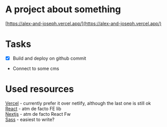 # A project about something

[https://alex-and-joseph.vercel.app/](https://alex-and-joseph.vercel.app/)

# Tasks
- [x] Build and deploy on github commit
- Connect to some cms

# Used resources
[Vercel](https://vercel.com) - currently prefer it over netlify, although the last one is still ok  
[React](https://reactjs.org/) - atm de facto FE lib  
[Nextjs](https://nextjs.org/) - atm de facto React Fw  
[Sass](https://sass-lang.com/) - easiest to write?  
